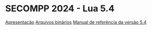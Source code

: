 # SECOMPP 2024 - Lua 5.4
[Apresentação](https://docs.google.com/presentation/d/10d6hB7PZQrErfJ_yd9yudUiya_61jO63DfGljCeckw0/edit?usp=sharing)
[Arquivos binários](https://luabinaries.sourceforge.net/download.html)
[Manual de referência da versão 5.4](https://lua.org/manual/5.4/)
